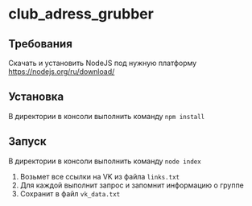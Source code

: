 # club_adress_grubber

## Требования 
Скачать и установить NodeJS под нужную платформу
https://nodejs.org/ru/download/

## Установка
В директории в консоли выполнить команду `npm install`

## Запуск

В директории в консоли выполнить команду `node index`

  1. Возьмет все ссылки на VK из файла `links.txt`
  2. Для каждой выполнит запрос и запомнит информацию о группе
  3. Сохранит в файл `vk_data.txt`
